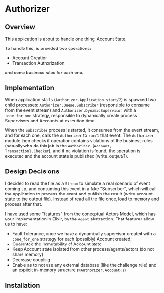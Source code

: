 # Authorizer

## Overview
This application is about to handle one thing: Account State.

To handle this, is provided two operations:
  
  - Account Creation
  - Transaction Authorization

and some business rules for each one.

## Implementation
When application starts (`Authorizer.Application.start/2`) is spawned two child processes: `Authorizer.Queue.Subscriber` (responsible to consume from the event stream) and `Authorizer.DynamicSupervisor` with a `:one_for_one` strategy, responsible to dynamically create process Supervisors and Accounts at execution time.

When the `Subscriber` process is started, it consumes from the event stream, and for each one, calls the `Authorizer` to `run/1` that event. The `Authorizer` module then checks if operation contains violations of the business rules (actually who do this job is the `Authorizer.{Account, Transaction}.Checker`), and if no violation is found, the operation is executed and the account state is published (write_output/1).

## Design Decisions
I decided to read the file as a `Stream` to simulate a real scenario of event coming up, and consuming this event in a fake "Subscriber", which will call the application to process the event and publish the result (write account state to the output file). Instead of read all the file once, load to memory and process after that.

I have used some "features" from the conecptual Actors Model, which has your implementation in Elixir, by the `Agent` abstraction. That features allow us to have:
  - Fault Tolerance, once we have a dynamically supervisor created with a `:one_for_one` strategy for each (possibly) Account created;
  - Guarantee the Immutability of Account state
  - Keep Account state isolated from other process/agents/actors (do not share memory)
  - Decrease coupling 
  - Enable as to not use any external database (like the challenge rule) and an explicit in-memory structure (`%Authorizer.Account{}`)

## Installation

